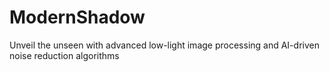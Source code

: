 # ModernShadow
Unveil the unseen with advanced low-light image processing and AI-driven noise reduction algorithms

